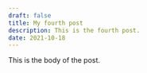 ```yaml
---
draft: false
title: My fourth post
description: This is the fourth post.
date: 2021-10-18
---
```

This is the body of the post.
